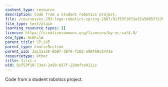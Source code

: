 ```yaml
---
content_type: resource
description: Code from a student robotics project.
file: /courses/es-293-lego-robotics-spring-2007/91f53f1073a32a50657f239efca9111c_first.c
file_type: text/plain
learning_resource_types: []
license: https://creativecommons.org/licenses/by-nc-sa/4.0/
ocw_type: OCWFile
parent_title: SP.285
parent_type: CourseSection
parent_uid: 3ac1aa36-8b07-38f8-f202-a90f68c5443e
resourcetype: Other
title: first.c
uid: 91f53f10-73a3-2a50-657f-239efca9111c
---
```

Code from a student robotics project.